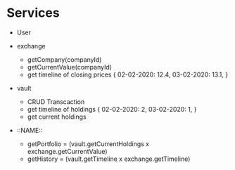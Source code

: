 # Services

- User
- exchange
  - getCompany(companyId)
  - getCurrentValue(companyId)
  - get timeline of closing prices
    {
    02-02-2020: 12.4,
    03-02-2020: 13.1,
    }
- vault

  - CRUD Transcaction
  - get timeline of holdings
    {
    02-02-2020: 2,
    03-02-2020: 1,
    }
  - get current holdings

- ::NAME::
  - getPortfolio = (vault.getCurrentHoldings x exchange.getCurrentValue)
  - getHistory = (vault.getTimeline x exchange.getTimeline)
